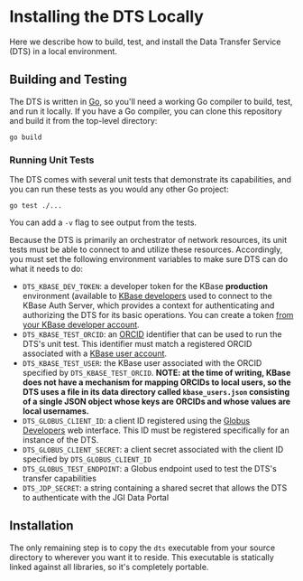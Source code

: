 # Installing the DTS Locally

Here we describe how to build, test, and install the Data Transfer Service (DTS)
in a local environment.

## Building and Testing

The DTS is written in [Go](https://go.dev/), so you'll need a working Go compiler
to build, test, and run it locally. If you have a Go compiler, you can clone
this repository and build it from the top-level directory:

```
go build
```

### Running Unit Tests

The DTS comes with several unit tests that demonstrate its capabilities, and you
can run these tests as you would any other Go project:

```
go test ./...
```

You can add a `-v` flag to see output from the tests.

Because the DTS is primarily an orchestrator of network resources, its unit
tests must be able to connect to and utilize these resources. Accordingly, you
must set the following environment variables to make sure DTS can do what it
needs to do:

* `DTS_KBASE_DEV_TOKEN`: a developer token for the KBase **production**
  environment (available to [KBase developers](https://docs.kbase.us/development/create-a-kbase-developer-account)
  used to connect to the KBase Auth Server, which provides a context for
  authenticating and authorizing the DTS for its basic operations. You can create
  a token [from your KBase developer account](https://kbase.github.io/kb_sdk_docs/tutorial/3_initialize.html#set-up-your-developer-credentials).
* `DTS_KBASE_TEST_ORCID`: an [ORCID](https://orcid.org/) identifier that can be
  used to run the DTS's unit test. This identifier must match a registered ORCID
  associated with a [KBase user account](https://narrative.kbase.us/#signup).
* `DTS_KBASE_TEST_USER`: the KBase user associated with the ORCID specified
  by `DTS_KBASE_TEST_ORCID`. **NOTE: at the time of writing, KBase does not have
  a mechanism for mapping ORCIDs to local users, so the DTS uses a file in its
  data directory called `kbase_users.json` consisting of a single JSON object
  whose keys are ORCIDs and whose values are local usernames.**
* `DTS_GLOBUS_CLIENT_ID`: a client ID registered using the
  [Globus Developers](https://docs.globus.org/globus-connect-server/v5/use-client-credentials/#register-application)
  web interface. This ID must be registered specifically for an instance of
  the DTS.
* `DTS_GLOBUS_CLIENT_SECRET`: a client secret associated with the client ID
  specified by `DTS_GLOBUS_CLIENT_ID`
* `DTS_GLOBUS_TEST_ENDPOINT`: a Globus endpoint used to test the DTS's transfer
  capabilities
* `DTS_JDP_SECRET`: a string containing a shared secret that allows the DTS to
  authenticate with the JGI Data Portal

## Installation

The only remaining step is to copy the `dts` executable from your source
directory to wherever you want it to reside. This executable is statically
linked against all libraries, so it's completely portable.
